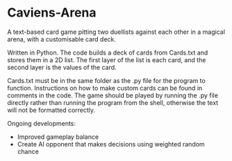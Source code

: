 # Caviens-Arena
A text-based card game pitting two duellists against each other in a magical arena, with a customisable card deck.

Written in Python. The code builds a deck of cards from Cards.txt and stores them in a 2D list. The first layer of the list is each card, and the second layer is the values of the card.

Cards.txt must be in the same folder as the .py file for the program to function. Instructions on how to make custom cards can be found in comments in the code.
The game should be played by running the .py file directly rather than running the program from the shell, otherwise the text will not be formatted correctly.

Ongoing developments:
* Improved gameplay balance
* Create AI opponent that makes decisions using weighted random chance
